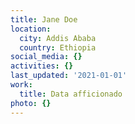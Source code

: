 ```yaml
---
title: Jane Doe
location:
  city: Addis Ababa
  country: Ethiopia
social_media: {}
activities: {}
last_updated: '2021-01-01'
work:
  title: Data afficionado
photo: {}
---
```

